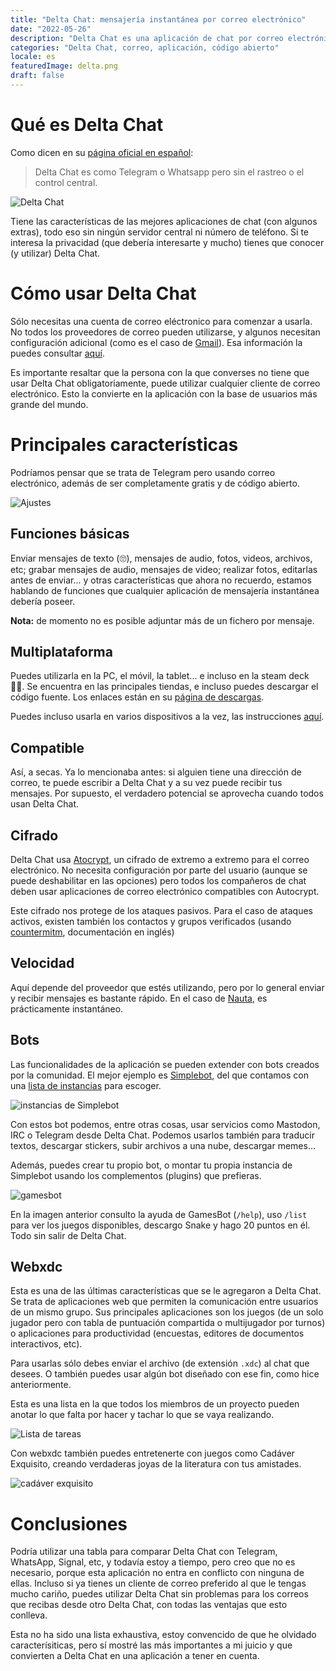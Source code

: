 ```yaml
---
title: "Delta Chat: mensajería instantánea por correo electrónico"
date: "2022-05-26"
description: "Delta Chat es una aplicación de chat por correo electrónico, es gratis y de código abierto."
categories: "Delta Chat, correo, aplicación, código abierto"
locale: es
featuredImage: delta.png
draft: false
---
```


# Qué es Delta Chat

Como dicen en su [página oficial en español](https://delta.chat/es/):

> Delta Chat es como Telegram o Whatsapp pero sin el rastreo o el control central.

![Delta Chat](delta.png)

Tiene las características de las mejores aplicaciones de chat (con algunos extras), todo eso sin ningún servidor central ni número de teléfono. Si te interesa la privacidad (que debería interesarte y mucho) tienes que conocer (y utilizar) Delta Chat.

# Cómo usar Delta Chat

Sólo necesitas una cuenta de correo eléctronico para comenzar a usarla. No todos los proveedores de correo pueden utilizarse, y algunos necesitan configuración adicional (como es el caso de [Gmail](https://providers.delta.chat/gmail)). Esa información la puedes consultar [aquí](https://providers.delta.chat/).

Es importante resaltar que la persona con la que converses no tiene que usar Delta Chat obligatoriamente, puede utilizar cualquier cliente de correo electrónico. Esto la convierte en la aplicación con la base de usuarios más grande del mundo.

# Principales características

Podríamos pensar que se trata de Telegram pero usando correo electrónico, además de ser completamente gratis y de código abierto.

![Ajustes](config.png)

## Funciones básicas

Enviar mensajes de texto (🙄), mensajes de audio, fotos, videos, archivos, etc; grabar mensajes de audio, mensajes de video; realizar fotos, editarlas antes de enviar... y otras características que ahora no recuerdo, estamos hablando de funciones que cualquier aplicación de mensajería instantánea debería poseer.

**Nota:** de momento no es posible adjuntar más de un fichero por mensaje.

## Multiplataforma

Puedes utilizarla en la PC, el móvil, la tablet... e incluso en la steam deck 🚶‍♂️. Se encuentra en las principales tiendas, e incluso puedes descargar el código fuente. Los enlaces están en su [página de descargas](https://delta.chat/es/download).

Puedes incluso usarla en varios dispositivos a la vez, las instrucciones [aquí](https://delta.chat/es/help#multiclient).

## Compatible

Así, a secas. Ya lo mencionaba antes: si alguien tiene una dirección de correo, te puede escribir a Delta Chat y a su vez puede recibir tus mensajes. Por supuesto, el verdadero potencial se aprovecha cuando todos usan Delta Chat.

## Cifrado

Delta Chat usa [Atocrypt](https://autocrypt.org/), un cifrado de extremo a extremo para el correo electrónico. No necesita configuración por parte del usuario (aunque se puede deshabilitar en las opciones) pero todos los compañeros de chat deben usar aplicaciones de correo electrónico compatibles con Autocrypt.

Este cifrado nos protege de los ataques pasivos. Para el caso de ataques activos, existen también los contactos y grupos verificados (usando [countermitm](https://countermitm.readthedocs.io/en/latest/new.html), documentación en inglés)

## Velocidad

Aquí depende del proveedor que estés utilizando, pero por lo general enviar y recibir mensajes es bastante rápido. En el caso de [Nauta](https://providers.delta.chat/nauta-cu), es prácticamente instantáneo.

## Bots

Las funcionalidades de la aplicación se pueden extender con bots creados por la comunidad. El mejor ejemplo es [Simplebot](https://github.com/simplebot-org/simplebot), del que contamos con una [lista de instancias](https://simplebot-org.github.io/simplebot-instances/) para escoger.

![instancias de Simplebot](./simplebot.png)

Con estos bot podemos, entre otras cosas, usar servicios como Mastodon, IRC o Telegram desde Delta Chat. Podemos usarlos también para traducir textos, descargar stickers, subir archivos a una nube, descargar memes...

Además, puedes crear tu propio bot, o montar tu propia instancia de Simplebot usando los complementos (plugins) que prefieras.

![gamesbot](./gamesbot.png)

En la imagen anterior consulto la ayuda de GamesBot (`/help`), uso `/list` para ver los juegos disponibles, descargo Snake y hago 20 puntos en él. Todo sin salir de Delta Chat.

## Webxdc

Esta es una de las últimas características que se le agregaron a Delta Chat. Se trata de aplicaciones web que permiten la comunicación entre usuarios de un mismo grupo. Sus principales aplicaciones son los juegos (de un solo jugador pero con tabla de puntuación compartida o multijugador por turnos) o aplicaciones para productividad (encuestas, editores de documentos interactivos, etc).

Para usarlas sólo debes enviar el archivo (de extensión `.xdc`) al chat que desees. O también puedes usar algún bot diseñado con ese fin, como hice anteriormente.

Esta es una lista en la que todos los miembros de un proyecto pueden anotar lo que falta por hacer y tachar lo que se vaya realizando.

![Lista de tareas](./checklist.png)

Con webxdc también puedes entretenerte con juegos como Cadáver Exquisito, creando verdaderas joyas de la literatura con tus amistades.

![cadáver exquisito](./ec.png)

# Conclusiones

Podría utilizar una tabla para comparar Delta Chat con Telegram, WhatsApp, Signal, etc, y todavía estoy a tiempo, pero creo que no es necesario, porque esta aplicación no entra en conflicto con ninguna de ellas. Incluso si ya tienes un cliente de correo preferido al que le tengas mucho cariño, puedes utilizar Delta Chat sin problemas para los correos que recibas desde otro Delta Chat, con todas las ventajas que esto conlleva.

Esta no ha sido una lista exhaustiva, estoy convencido de que he olvidado caracterísiticas, pero sí mostré las más importantes a mi juicio y que convierten a Delta Chat en una aplicación a tener en cuenta.
